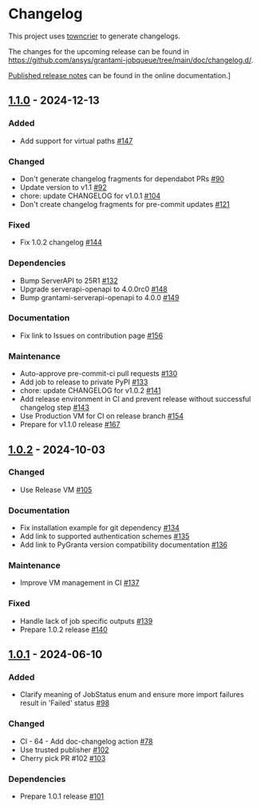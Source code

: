 # Changelog

This project uses [towncrier](https://towncrier.readthedocs.io/) to generate changelogs.

The changes for the upcoming release can be found in
<https://github.com/ansys/grantami-jobqueue/tree/main/doc/changelog.d/>.

[Published release notes](https://jobqueue.grantami.docs.pyansys.com/version/stable/changelog.html) can be found in the online documentation.]

## [1.1.0](https://github.com/ansys/grantami-jobqueue/releases/tag/v1.1.0) - 2024-12-13


### Added

- Add support for virtual paths [#147](https://github.com/ansys/grantami-jobqueue/pull/147)


### Changed

- Don't generate changelog fragments for dependabot PRs [#90](https://github.com/ansys/grantami-jobqueue/pull/90)
- Update version to v1.1 [#92](https://github.com/ansys/grantami-jobqueue/pull/92)
- chore: update CHANGELOG for v1.0.1 [#104](https://github.com/ansys/grantami-jobqueue/pull/104)
- Don't create changelog fragments for pre-commit updates [#121](https://github.com/ansys/grantami-jobqueue/pull/121)


### Fixed

- Fix 1.0.2 changelog [#144](https://github.com/ansys/grantami-jobqueue/pull/144)


### Dependencies

- Bump ServerAPI to 25R1 [#132](https://github.com/ansys/grantami-jobqueue/pull/132)
- Upgrade serverapi-openapi to 4.0.0rc0 [#148](https://github.com/ansys/grantami-jobqueue/pull/148)
- Bump grantami-serverapi-openapi to 4.0.0 [#149](https://github.com/ansys/grantami-jobqueue/pull/149)


### Documentation

- Fix link to Issues on contribution page [#156](https://github.com/ansys/grantami-jobqueue/pull/156)


### Maintenance

- Auto-approve pre-commit-ci pull requests [#130](https://github.com/ansys/grantami-jobqueue/pull/130)
- Add job to release to private PyPI [#133](https://github.com/ansys/grantami-jobqueue/pull/133)
- chore: update CHANGELOG for v1.0.2 [#141](https://github.com/ansys/grantami-jobqueue/pull/141)
- Add release environment in CI and prevent release without successful changelog step [#143](https://github.com/ansys/grantami-jobqueue/pull/143)
- Use Production VM for CI on release branch [#154](https://github.com/ansys/grantami-jobqueue/pull/154)
- Prepare for v1.1.0 release [#167](https://github.com/ansys/grantami-jobqueue/pull/167)

## [1.0.2](https://github.com/ansys/grantami-jobqueue/releases/tag/v1.0.2) - 2024-10-03


### Changed

- Use Release VM [#105](https://github.com/ansys/grantami-jobqueue/pull/105)

### Documentation

- Fix installation example for git dependency [#134](https://github.com/ansys/grantami-jobqueue/pull/134)
- Add link to supported authentication schemes [#135](https://github.com/ansys/grantami-jobqueue/pull/135)
- Add link to PyGranta version compatibility documentation [#136](https://github.com/ansys/grantami-jobqueue/pull/136)

### Maintenance

- Improve VM management in CI [#137](https://github.com/ansys/grantami-jobqueue/pull/137)

### Fixed

- Handle lack of job specific outputs [#139](https://github.com/ansys/grantami-jobqueue/pull/139)
- Prepare 1.0.2 release [#140](https://github.com/ansys/grantami-jobqueue/pull/140)

## [1.0.1](https://github.com/ansys/grantami-jobqueue/releases/tag/v1.0.1) - 2024-06-10


### Added

- Clarify meaning of JobStatus enum and ensure more import failures result in 'Failed' status [#98](https://github.com/ansys/grantami-jobqueue/pull/98)


### Changed

- CI - 64 - Add doc-changelog action [#78](https://github.com/ansys/grantami-jobqueue/pull/78)
- Use trusted publisher [#102](https://github.com/ansys/grantami-jobqueue/pull/102)
- Cherry pick PR #102 [#103](https://github.com/ansys/grantami-jobqueue/pull/103)


### Dependencies

- Prepare 1.0.1 release [#101](https://github.com/ansys/grantami-jobqueue/pull/101)
